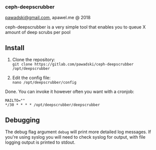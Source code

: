 ### ceph-deepscrubber

pawadski@gmail.com, apawel.me @ 2018

ceph-deepscrubber is a very simple tool that enables you to queue X amount of deep scrubs per pool

## Install

1. Clone the repository:   
`git clone https://gitlab.com/pawadski/ceph-deepscrubber /opt/deepscrubber`

2. Edit the config file:   
`nano /opt/deepscrubber/config`

Done. You can invoke it however often you want with a cronjob:
```
MAILTO=""
*/30 * * * * /opt/deepscrubber/deepscrubber
```

## Debugging

The debug flag argument `debug` will print more detailed log messages. If you're using syslog you will need to check syslog for output, with file logging output is printed to stdout.